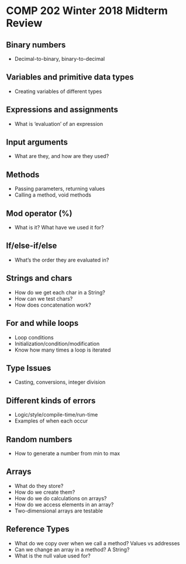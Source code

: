 # COMP 202 Winter 2018 Midterm Review
## Binary numbers
- Decimal-to-binary, binary-to-decimal

## Variables and primitive data types
- Creating variables of different types

## Expressions and assignments
- What is ‘evaluation’ of an expression

## Input arguments
- What are they, and how are they used?

## Methods
- Passing parameters, returning values
- Calling a method, void methods

## Mod operator (%)
- What is it? What have we used it for?

## If/else-if/else
- What’s the order they are evaluated in?

## Strings and chars
- How do we get each char in a String?
- How can we test chars?
- How does concatenation work?

## For and while loops
- Loop conditions
- Initialization/condition/modification
- Know how many times a loop is iterated

## Type Issues
- Casting, conversions, integer division

## Different kinds of errors
- Logic/style/compile-time/run-time
- Examples of when each occur

## Random numbers
- How to generate a number from min to max 

## Arrays
- What do they store? 
- How do we create them?
- How do we do calculations on arrays?
- How do we access elements in an array?
- Two-dimensional arrays are testable

## Reference Types
- What do we copy over when we call a method? Values vs addresses
- Can we change an array in a method? A String?
- What is the null value used for?
